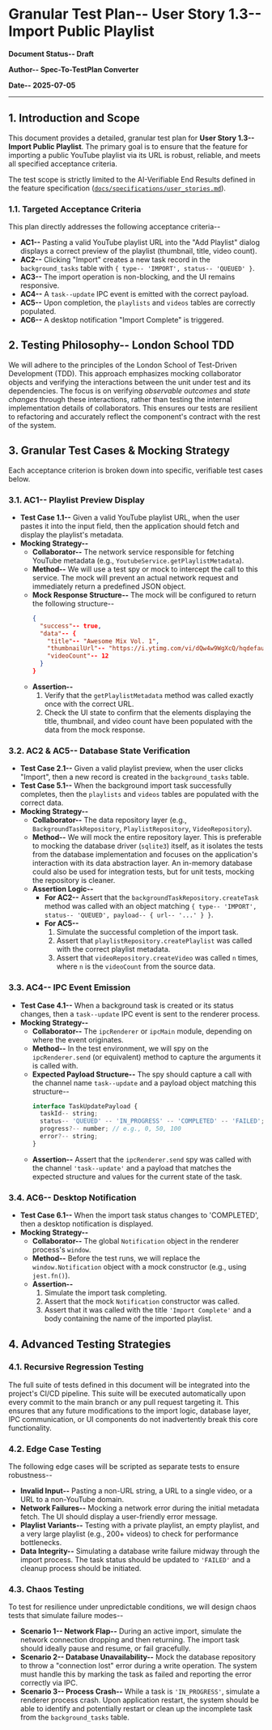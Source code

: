 # Granular Test Plan-- User Story 1.3-- Import Public Playlist

**Document Status-- Draft**

**Author-- Spec-To-TestPlan Converter**

**Date-- 2025-07-05**

---

## 1. Introduction and Scope

This document provides a detailed, granular test plan for **User Story 1.3-- Import Public Playlist**. The primary goal is to ensure that the feature for importing a public YouTube playlist via its URL is robust, reliable, and meets all specified acceptance criteria.

The test scope is strictly limited to the AI-Verifiable End Results defined in the feature specification ([`docs/specifications/user_stories.md`](docs/specifications/user_stories.md:35)).

### 1.1. Targeted Acceptance Criteria

This plan directly addresses the following acceptance criteria--

*   **AC1--** Pasting a valid YouTube playlist URL into the "Add Playlist" dialog displays a correct preview of the playlist (thumbnail, title, video count).
*   **AC2--** Clicking "Import" creates a new task record in the `background_tasks` table with `{ type-- 'IMPORT', status-- 'QUEUED' }`.
*   **AC3--** The import operation is non-blocking, and the UI remains responsive.
*   **AC4--** A `task--update` IPC event is emitted with the correct payload.
*   **AC5--** Upon completion, the `playlists` and `videos` tables are correctly populated.
*   **AC6--** A desktop notification "Import Complete" is triggered.

## 2. Testing Philosophy-- London School TDD

We will adhere to the principles of the London School of Test-Driven Development (TDD). This approach emphasizes mocking collaborator objects and verifying the interactions between the unit under test and its dependencies. The focus is on verifying *observable outcomes* and *state changes* through these interactions, rather than testing the internal implementation details of collaborators. This ensures our tests are resilient to refactoring and accurately reflect the component's contract with the rest of the system.

## 3. Granular Test Cases & Mocking Strategy

Each acceptance criterion is broken down into specific, verifiable test cases below.

### 3.1. AC1-- Playlist Preview Display

*   **Test Case 1.1--** Given a valid YouTube playlist URL, when the user pastes it into the input field, then the application should fetch and display the playlist's metadata.
*   **Mocking Strategy--**
    *   **Collaborator--** The network service responsible for fetching YouTube metadata (e.g., `YoutubeService.getPlaylistMetadata`).
    *   **Method--** We will use a test spy or mock to intercept the call to this service. The mock will prevent an actual network request and immediately return a predefined JSON object.
    *   **Mock Response Structure--** The mock will be configured to return the following structure--
        ```json
        {
          "success"-- true,
          "data"-- {
            "title"-- "Awesome Mix Vol. 1",
            "thumbnailUrl"-- "https://i.ytimg.com/vi/dQw4w9WgXcQ/hqdefault.jpg",
            "videoCount"-- 12
          }
        }
        ```
    *   **Assertion--**
        1.  Verify that the `getPlaylistMetadata` method was called exactly once with the correct URL.
        2.  Check the UI state to confirm that the elements displaying the title, thumbnail, and video count have been populated with the data from the mock response.

### 3.2. AC2 & AC5-- Database State Verification

*   **Test Case 2.1--** Given a valid playlist preview, when the user clicks "Import", then a new record is created in the `background_tasks` table.
*   **Test Case 5.1--** When the background import task successfully completes, then the `playlists` and `videos` tables are populated with the correct data.
*   **Mocking Strategy--**
    *   **Collaborator--** The data repository layer (e.g., `BackgroundTaskRepository`, `PlaylistRepository`, `VideoRepository`).
    *   **Method--** We will mock the entire repository layer. This is preferable to mocking the database driver (`sqlite3`) itself, as it isolates the tests from the database implementation and focuses on the application's interaction with its data abstraction layer. An in-memory database could also be used for integration tests, but for unit tests, mocking the repository is cleaner.
    *   **Assertion Logic--**
        *   **For AC2--** Assert that the `backgroundTaskRepository.createTask` method was called with an object matching `{ type-- 'IMPORT', status-- 'QUEUED', payload-- { url-- '...' } }`.
        *   **For AC5--**
            1.  Simulate the successful completion of the import task.
            2.  Assert that `playlistRepository.createPlaylist` was called with the correct playlist metadata.
            3.  Assert that `videoRepository.createVideo` was called `n` times, where `n` is the `videoCount` from the source data.

### 3.3. AC4-- IPC Event Emission

*   **Test Case 4.1--** When a background task is created or its status changes, then a `task--update` IPC event is sent to the renderer process.
*   **Mocking Strategy--**
    *   **Collaborator--** The `ipcRenderer` or `ipcMain` module, depending on where the event originates.
    *   **Method--** In the test environment, we will spy on the `ipcRenderer.send` (or equivalent) method to capture the arguments it is called with.
    *   **Expected Payload Structure--** The spy should capture a call with the channel name `task--update` and a payload object matching this structure--
        ```typescript
        interface TaskUpdatePayload {
          taskId-- string;
          status-- 'QUEUED' -- 'IN_PROGRESS' -- 'COMPLETED' -- 'FAILED';
          progress?-- number; // e.g., 0, 50, 100
          error?-- string;
        }
        ```
    *   **Assertion--** Assert that the `ipcRenderer.send` spy was called with the channel `'task--update'` and a payload that matches the expected structure and values for the current state of the task.

### 3.4. AC6-- Desktop Notification

*   **Test Case 6.1--** When the import task status changes to 'COMPLETED', then a desktop notification is displayed.
*   **Mocking Strategy--**
    *   **Collaborator--** The global `Notification` object in the renderer process's `window`.
    *   **Method--** Before the test runs, we will replace the `window.Notification` object with a mock constructor (e.g., using `jest.fn()`).
    *   **Assertion--**
        1.  Simulate the import task completing.
        2.  Assert that the mock `Notification` constructor was called.
        3.  Assert that it was called with the title `'Import Complete'` and a body containing the name of the imported playlist.

## 4. Advanced Testing Strategies

### 4.1. Recursive Regression Testing

The full suite of tests defined in this document will be integrated into the project's CI/CD pipeline. This suite will be executed automatically upon every commit to the main branch or any pull request targeting it. This ensures that any future modifications to the import logic, database layer, IPC communication, or UI components do not inadvertently break this core functionality.

### 4.2. Edge Case Testing

The following edge cases will be scripted as separate tests to ensure robustness--
*   **Invalid Input--** Pasting a non-URL string, a URL to a single video, or a URL to a non-YouTube domain.
*   **Network Failures--** Mocking a network error during the initial metadata fetch. The UI should display a user-friendly error message.
*   **Playlist Variants--** Testing with a private playlist, an empty playlist, and a very large playlist (e.g., 200+ videos) to check for performance bottlenecks.
*   **Data Integrity--** Simulating a database write failure midway through the import process. The task status should be updated to `'FAILED'` and a cleanup process should be initiated.

### 4.3. Chaos Testing

To test for resilience under unpredictable conditions, we will design chaos tests that simulate failure modes--
*   **Scenario 1-- Network Flap--** During an active import, simulate the network connection dropping and then returning. The import task should ideally pause and resume, or fail gracefully.
*   **Scenario 2-- Database Unavailability--** Mock the database repository to throw a "connection lost" error during a write operation. The system must handle this by marking the task as failed and reporting the error correctly via IPC.
*   **Scenario 3-- Process Crash--** While a task is `'IN_PROGRESS'`, simulate a renderer process crash. Upon application restart, the system should be able to identify and potentially restart or clean up the incomplete task from the `background_tasks` table.
